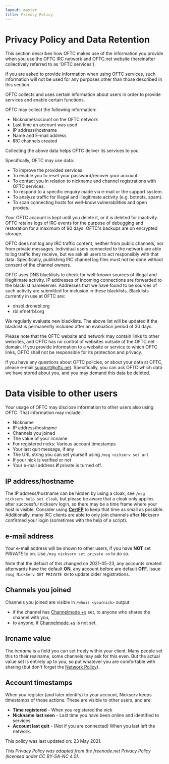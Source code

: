 ```yaml
---
layout: master
title: Privacy Policy
---
```


# Privacy Policy and Data Retention

This section describes how OFTC makes use of the information you provide when
you use the OFTC IRC network and OFTC.net website (hereinafter collectively
referred to as 'OFTC services').

If you are asked to provide information when using OFTC services, such
information will not be used for any purposes other than those described in
this section.

OFTC collects and uses certain information about users in order to provide
services and enable certain functions.

OFTC may collect the following information:
* Nickname/account on the OFTC network
* Last time an account was used
* IP address/hostname
* Name and E-mail address
* IRC channels created

Collecting the above data helps OFTC deliver its services to you.

Specifically, OFTC may use data:
* To improve the provided services.
* To enable you to reset your password/recover your account.
* To contact you in relation to nickname and channel registrations with OFTC services.
* To respond to a specific enquiry made via e-mail or the support system.
* To analyze traffic for illegal and illegitimate activity (e.g. botnets, spam).
* To scan connecting hosts for well-know vulnerabilities and open proxies.

Your OFTC account is kept until you delete it, or it is deleted for inactivity.
OFTC retains logs of IRC events for the purpose of debugging and restoration
for a maximum of 90 days. OFTC's backups are on encrypted storage.

OFTC does not log any IRC traffic content, neither from public channels, nor from
private messages. Individual users connected to the network are able to log
traffic they receive, but we ask all users to act responsibly with that data.
Specifically, publishing IRC channel log files must not be done without consent
of the channel owners.

OFTC uses DNS blacklists to check for well-known sources of illegal and
illegitimate activity. IP addresses of incoming connections are forwarded to
the blacklist nameserver. Addresses that we have found to be sources of such
activity are submitted for inclusion in these blacklists. Blacklists currently
in use at OFTC are:
* dnsbl.dronebl.org
* rbl.efnetrbl.org

We regularly evaluate new blacklists. The above list will be updated if the
blacklist is permanently included after an evaluation period of 30 days.

Please note that the OFTC website and network may contain links to other
websites, and OFTC has no control of websites outside of the OFTC.net domain.
If you provide information to a website or service to which OFTC links, OFTC
shall not be responsible for its protection and privacy.

If you have any questions about OFTC policies, or about your data at OFTC,
please e-mail <a href="mail:support@oftc.net">support@oftc.net</a>.
Specifically, you can ask OFTC which data we have stored about you, and you may
demand this data be deleted.

# Data visible to other users
Your usage of OFTC may disclose information to other users
also using OFTC. That information may include:
* Nickname
* IP address/hostname
* Channels you joined
* The value of your ircname
* For registered nicks: Various account timestamps
* Your last quit message, if any
* The URL string you can set yourself using `/msg nickserv set url`
* If your nick is verified or not
* Your e-mail address **if** private is turned off.

## IP address/hostname
The IP address/hostname can be hidden by using a cloak, see `/msg
nickserv help set cloak`, but please be aware that a cloak only
applies after successful nickserv login, so there may be a time frame
where your host is visible. Consider using
[**CertFP**](/NickServ/CertFP/) to keep that time as small as possible.
Additionally, many IRC clients are able to only join channels after
Nickserv confirmed your login (sometimes with the help of a script).

## e-mail address
Your e-mail address will be shown to other users, if you have **NOT**
set *PRIVATE* to on. Use `/msg nickserv set private on` to do so.

Note that the default of this changed on 2021-05-23, any accounts
created afterwards have the default **ON**, any account before are
default **OFF**. Issue `/msg NickServ SET PRIVATE ON` to update older
registrations.

## Channels you joined
Channels you joined are visible in `/whois <yournick>` output
* if the channel has [Channelmode +s](/ChannelModes/) set, to anyone
  who shares the channel with you,
* to anyone, if [Channelmode +s](/ChannelModes/) is not set.

## Ircname value
The *ircname* is a field you can set freely within your client. Many
people set this to their realname, some channels may ask for this
even. But the actual value set is entirely up to you, so put whatever
you are comfortable with sharing (but don't forget the [Network Policy](/Network_Policy/)).

## Account timestamps
When you register (and later identify) to your account, Nickserv keeps
timestamps of those actions. These are visible to other users, and
are:
* **Time registered** - When you registered the nick
* **Nickname last seen** - Last time you have been online and
  identified to services
* **Account last quit** - (Not if you are connected) When you last
  left the network.


This policy was last updated on: 23 May 2021.

*This Privacy Policy was adapted from the freenode.net Privacy Policy
(licensed under CC BY-SA-NC 4.0).*
